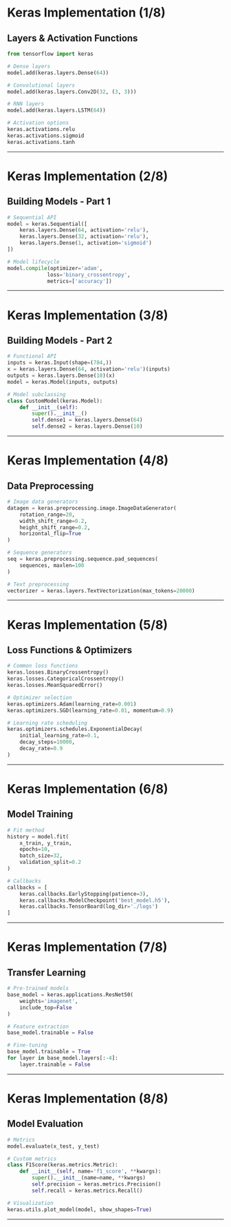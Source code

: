 # Keras Implementation (1/8)

## Layers & Activation Functions
```python
from tensorflow import keras

# Dense layers
model.add(keras.layers.Dense(64))

# Convolutional layers
model.add(keras.layers.Conv2D(32, (3, 3)))

# RNN layers
model.add(keras.layers.LSTM(64))

# Activation options
keras.activations.relu
keras.activations.sigmoid
keras.activations.tanh
```

<!--
Talking points:
- Keras provides high-level neural network APIs
- Common layer types available out of box
- Built-in activation functions
- Easy layer stacking with add()
-->

---

# Keras Implementation (2/8)

## Building Models - Part 1
```python
# Sequential API
model = keras.Sequential([
    keras.layers.Dense(64, activation='relu'),
    keras.layers.Dense(32, activation='relu'),
    keras.layers.Dense(1, activation='sigmoid')
])

# Model lifecycle
model.compile(optimizer='adam',
             loss='binary_crossentropy',
             metrics=['accuracy'])
```

<!--
Talking points:
- Sequential API for linear layer stacks
- Easy model definition and compilation
- Common optimizers and losses built-in
- Multiple metrics can be tracked
-->

---

# Keras Implementation (3/8)

## Building Models - Part 2
```python
# Functional API
inputs = keras.Input(shape=(784,))
x = keras.layers.Dense(64, activation='relu')(inputs)
outputs = keras.layers.Dense(10)(x)
model = keras.Model(inputs, outputs)

# Model subclassing
class CustomModel(keras.Model):
    def __init__(self):
        super().__init__()
        self.dense1 = keras.layers.Dense(64)
        self.dense2 = keras.layers.Dense(10)
```

<!--
Talking points:
- Functional API for complex architectures
- Multiple inputs/outputs possible
- Subclassing for custom behavior
- Different APIs for different needs
-->

---

# Keras Implementation (4/8)

## Data Preprocessing
```python
# Image data generators
datagen = keras.preprocessing.image.ImageDataGenerator(
    rotation_range=20,
    width_shift_range=0.2,
    height_shift_range=0.2,
    horizontal_flip=True
)

# Sequence generators
seq = keras.preprocessing.sequence.pad_sequences(
    sequences, maxlen=100
)

# Text preprocessing
vectorizer = keras.layers.TextVectorization(max_tokens=20000)
```

<!--
Talking points:
- Built-in data augmentation tools
- Sequence handling utilities
- Text preprocessing capabilities
- Real-time data generation
-->

---

# Keras Implementation (5/8)

## Loss Functions & Optimizers
```python
# Common loss functions
keras.losses.BinaryCrossentropy()
keras.losses.CategoricalCrossentropy()
keras.losses.MeanSquaredError()

# Optimizer selection
keras.optimizers.Adam(learning_rate=0.001)
keras.optimizers.SGD(learning_rate=0.01, momentum=0.9)

# Learning rate scheduling
keras.optimizers.schedules.ExponentialDecay(
    initial_learning_rate=0.1,
    decay_steps=10000,
    decay_rate=0.9
)
```

<!--
Talking points:
- Comprehensive loss function library
- Multiple optimizer options
- Learning rate scheduling
- Easy parameter tuning
-->

---

# Keras Implementation (6/8)

## Model Training
```python
# Fit method
history = model.fit(
    x_train, y_train,
    epochs=10,
    batch_size=32,
    validation_split=0.2
)

# Callbacks
callbacks = [
    keras.callbacks.EarlyStopping(patience=3),
    keras.callbacks.ModelCheckpoint('best_model.h5'),
    keras.callbacks.TensorBoard(log_dir='./logs')
]
```

<!--
Talking points:
- Simple fit API for training
- Built-in validation support
- Rich callback system
- Training monitoring tools
-->

---

# Keras Implementation (7/8)

## Transfer Learning
```python
# Pre-trained models
base_model = keras.applications.ResNet50(
    weights='imagenet',
    include_top=False
)

# Feature extraction
base_model.trainable = False

# Fine-tuning
base_model.trainable = True
for layer in base_model.layers[:-4]:
    layer.trainable = False
```

<!--
Talking points:
- Pre-trained models available
- Easy feature extraction
- Fine-tuning capabilities
- Layer freezing control
-->

---

# Keras Implementation (8/8)

## Model Evaluation
```python
# Metrics
model.evaluate(x_test, y_test)

# Custom metrics
class F1Score(keras.metrics.Metric):
    def __init__(self, name='f1_score', **kwargs):
        super().__init__(name=name, **kwargs)
        self.precision = keras.metrics.Precision()
        self.recall = keras.metrics.Recall()

# Visualization
keras.utils.plot_model(model, show_shapes=True)
```

<!--
Talking points:
- Built-in evaluation methods
- Custom metric definition
- Model visualization tools
- Comprehensive evaluation options
-->

---
